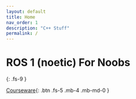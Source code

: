 ```yaml
---
layout: default
title: Home
nav_order: 1
description: "C++ Stuff"
permalink: /
---
```


# ROS 1 (noetic) For Noobs
{: .fs-9 }


[Courseware](http://wiki.ros.org/ROS/Tutorials){: .btn .fs-5 .mb-4 .mb-md-0 }
